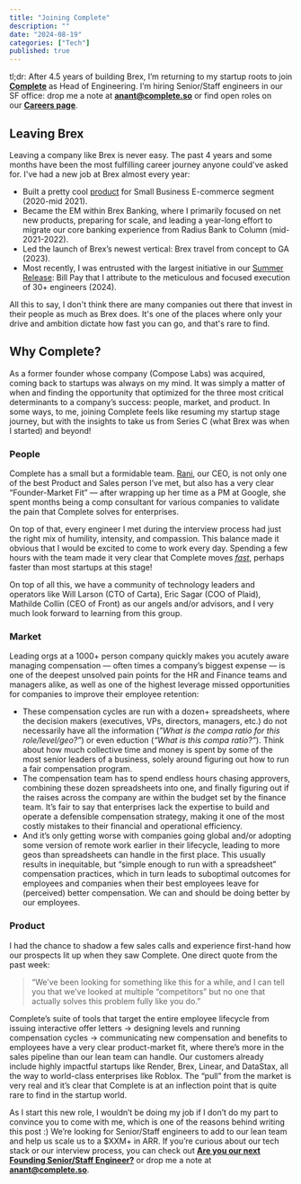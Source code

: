 ```yaml
---
title: "Joining Complete"
description: ""
date: "2024-08-19"
categories: ["Tech"]
published: true
---
```


tl;dr: After 4.5 years of building Brex, I’m returning to my startup roots to join [**Complete**](https://complete.so) as Head of Engineering. I’m hiring Senior/Staff engineers in our SF office: drop me a note at [**anant@complete.so**](mailto:anant@complete.so) or find open roles on our [**Careers page**](https://www.complete.so/careers).

## Leaving Brex

Leaving a company like Brex is never easy. The past 4 years and some months have been the most fulfilling career journey anyone could've asked for. I've had a new job at Brex almost every year:

- Built a pretty cool [product](https://medium.com/brexeng/building-brex-instant-payouts-42c6e95d4524) for Small Business E-commerce segment (2020-mid 2021).
- Became the EM within Brex Banking, where I primarily focused on net new products, preparing for scale, and leading a year-long effort to migrate our core banking experience from Radius Bank to Column (mid-2021-2022).
- Led the launch of Brex’s newest vertical: Brex travel from concept to GA (2023).
- Most recently, I was entrusted with the largest initiative in our [Summer Release](https://www.brex.com/release): Bill Pay that I attribute to the meticulous and focused execution of 30+ engineers (2024).

All this to say, I don't think there are many companies out there that invest in their people as much as Brex does. It's one of the places where only your drive and ambition dictate how fast you can go, and that's rare to find.

## Why Complete?

As a former founder whose company (Compose Labs) was acquired, coming back to startups was always on my mind. It was simply a matter of when and finding the opportunity that optimized for the three most critical determinants to a company’s success: people, market, and product. In some ways, to me, joining Complete feels like resuming my startup stage journey, but with the insights to take us from Series C (what Brex was when I started) and beyond!

### People

Complete has a small but a formidable team. [Rani](https://www.linkedin.com/in/ranimavram/), our CEO, is not only one of the best Product and Sales person I’ve met, but also has a very clear “Founder-Market Fit” — after wrapping up her time as a PM at Google, she spent months being a comp consultant for various companies to validate the pain that Complete solves for enterprises.

On top of that, every engineer I met during the interview process had just the right mix of humility, intensity, and compassion. This balance made it obvious that I would be excited to come to work every day. Spending a few hours with the team made it very clear that Complete moves [*fast*](https://patrickcollison.com/fast), perhaps faster than most startups at this stage!

On top of all this, we have a community of technology leaders and operators like Will Larson (CTO of Carta), Eric Sagar (COO of Plaid), Mathilde Collin (CEO of Front) as our angels and/or advisors, and I very much look forward to learning from this group.

### Market

Leading orgs at a 1000+ person company quickly makes you acutely aware managing compensation — often times a company’s biggest expense — is one of the deepest unsolved pain points for the HR and Finance teams and managers alike, as well as one of the highest leverage missed opportunities for companies to improve their employee retention:

- These compensation cycles are run with a dozen+ spreadsheets, where the decision makers (executives, VPs, directors, managers, etc.) do not necessarily have all the information (*”What is the compa ratio for this role/level/geo?”*) or even eduction (*“What is this compa ratio?”*). Think about how much collective time and money is spent by some of the most senior leaders of a business, solely around figuring out how to run a fair compensation program.
- The compensation team has to spend endless hours chasing approvers, combining these dozen spreadsheets into one, and finally figuring out if the raises across the company are within the budget set by the finance team. It’s fair to say that enterprises lack the expertise to build and operate a defensible compensation strategy, making it one of the most costly mistakes to their financial and operational efficiency.
- And it’s only getting worse with companies going global and/or adopting some version of remote work earlier in their lifecycle, leading to more geos than spreadsheets can handle in the first place. This usually results in inequitable, but “simple enough to run with a spreadsheet” compensation practices, which in turn leads to suboptimal outcomes for employees and companies when their best employees leave for (perceived) better compensation. We can and should be doing better by our employees.

### Product

I had the chance to shadow a few sales calls and experience first-hand how our prospects lit up when they saw Complete. One direct quote from the past week:

> “We’ve been looking for something like this for a while, and I can tell you that we’ve looked at multiple “competitors” but no one that actually solves this problem fully like you do.”
> 

Complete’s suite of tools that target the entire employee lifecycle from issuing interactive offer letters → designing levels and running compensation cycles → communicating new compensation and benefits to employees have a very clear product-market fit, where there’s more in the sales pipeline than our lean team can handle. Our customers already include highly impactful startups like Render, Brex, Linear, and DataStax, all the way to world-class enterprises like Roblox. The “pull” from the market is very real and it’s clear that Complete is at an inflection point that is quite rare to find in the startup world.

As I start this new role, I wouldn’t be doing my job if I don’t do my part to convince you to come with me, which is one of the reasons behind writing this post :) We’re looking for Senior/Staff engineers to add to our lean team and help us scale us to a $XXM+ in ARR. If you’re curious about our tech stack or our interview process, you can check out [**Are you our next Founding Senior/Staff Engineer?**](https://www.notion.so/Are-you-our-next-Founding-Senior-Staff-Engineer-6178607685e8452b9c8a5acd4b8904b1?pvs=21) or drop me a note at [**anant@complete.so**](mailto:anant@complete.so).